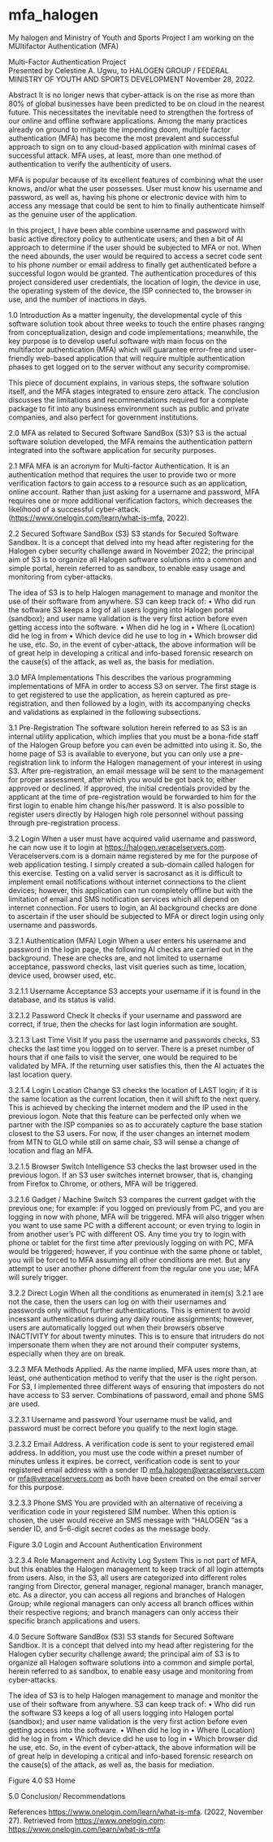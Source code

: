 # mfa_halogen
 My halogen and Ministry of Youth and Sports Project
I am working on the MUltifactor Authentication (MFA)


 Multi-Factor Authentication Project  
Presented by Celestine A. Ugwu, to
HALOGEN GROUP / FEDERAL MINISTRY OF YOUTH AND SPORTS DEVELOPMENT
November 28, 2022.

Abstract
It is no longer news that cyber-attack is on the rise as more than 80% of global businesses have been predicted to be on cloud in the nearest future. This necessitates the inevitable need to strengthen the fortress of our online and offline software applications. Among the many practices already on ground to mitigate the impending doom, multiple factor authentication (MFA) has become the most prevalent and successful approach to sign on to any cloud-based application with minimal cases of successful attack. MFA uses, at least, more than one method of authentication to verify the authenticity of users. 

MFA is popular because of its excellent features of combining what the user knows, and/or what the user possesses. User must know his username and password, as well as, having his phone or electronic device with him to access any message that could be sent to him to finally authenticate himself as the genuine user of the application. 

In this project, I have been able combine username and password with basic active directory policy to authenticate users; and then a bit of AI approach to determine if the user should be subjected to MFA or not. When the need abounds, the user would be required to access a secret code sent to his phone number or email address to finally get authenticated before a successful logon would be granted.
The authentication procedures of this project considered user credentials, the location of login, the device in use, the operating system of the device, the ISP connected to, the browser in use, and the number of inactions in days.
 

1.0	Introduction
As a matter ingenuity, the developmental cycle of this software solution took about three weeks to touch the entire phases ranging from conceptualization, design and code implementations; meanwhile, the key purpose is to develop useful software with main focus on the multifactor authentication (MFA) which will guarantee error-free and user-friendly web-based application that will require multiple authentication phases to get logged on to the server without any security compromise. 

This piece of document explains, in various steps, the software solution itself, and the MFA stages integrated to ensure zero attack. The conclusion discusses the limitations and recommendations required for a complete package to fit into any business environment such as public and private companies, and also perfect for government institutions.

2.0	MFA as related to Secured Software SandBox (S3)?
S3 is the actual software solution developed, the MFA remains the authentication pattern integrated into the software application for security purposes.

2.1	MFA
MFA is an acronym for Multi-factor Authentication. It is an authentication method that requires the user to provide two or more verification factors to gain access to a resource such as an application, online account. Rather than just asking for a username and password, MFA requires one or more additional verification factors, which decreases the likelihood of a successful cyber-attack. (https://www.onelogin.com/learn/what-is-mfa, 2022).

2.2	Secured Software SandBox (S3)
S3 stands for Secured Software Sandbox. It is a concept that delved into my head after registering for the Halogen cyber security challenge award in November 2022; the principal aim of S3 is to organize all Halogen software solutions into a common and simple portal, herein referred to as sandbox, to enable easy usage and monitoring from cyber-attacks.

The idea of S3 is to help Halogen management to manage and monitor the use of their software from anywhere. S3 can keep track of:
•	Who did run the software
S3 keeps a log of all users logging into Halogen portal (sandbox); and user name validation is the very first action before even getting access into the software.
•	When did he log in
•	Where (Location) did he log in from
•	Which device did he use to log in
•	Which browser did he use, etc.
So, in the event of cyber-attack, the above information will be of great help in developing a critical and info-based forensic research on the cause(s) of the attack, as well as, the basis for mediation.

3.0	MFA Implementations
This describes the various programming implementations of MFA in order to access S3 on server. The first stage is to get registered to use the application, as herein captured as pre-registration, and then followed by a login, with its accompanying checks and validations as explained in the following subsections.

3.1	Pre-Registration
The software solution herein referred to as S3 is an internal utility application, which implies that you must be a bona-fide staff of the Halogen Group before you can even be admitted into using it. So, the home page of S3 is available to everyone, but you can only use a pre-registration link to inform the Halogen management of your interest in using S3. After pre-registration, an email message will be sent to the management for proper assessment, after which you would be got back to, either approved or declined. If approved, the initial credentials provided by the applicant at the time of pre-registration would be forwarded to him for the first login to enable him change his/her password. It is also possible to register users directly by Halogen high role personnel without passing through pre-registration process.

3.2	Login
When a user must have acquired valid username and password, he can now use it to login at https://halogen.veracelservers.com. Veracelservers.com is a domain name registered by me for the purpose of web application testing. I simply created a sub-domain called halogen for this exercise.
Testing on a valid server is sacrosanct as it is difficult to implement email notifications without internet connections to the client devices; however, this application can run completely offline but with the limitation of email and SMS notification services which all depend on internet connection. For users to login, an AI background checks are done to ascertain if the user should be subjected to MFA or direct login using only username and passwords.

3.2.1	Authentication (MFA) Login
When a user enters his username and password in the login page, the following AI checks are carried out in the background. These are checks are, and not limited to username acceptance, password checks, last visit queries such as time, location, device used, browser used, etc.

3.2.1.1	Username Acceptance
S3 accepts your username if it is found in the database, and its status is valid.

3.2.1.2	Password Check
It checks if your username and password are correct, if true, then the checks for last login information are sought.

3.2.1.3	Last Time Visit
If you pass the username and passwords checks, S3 checks the last time you logged on to server. There is a preset number of hours that if one fails to visit the server, one would be required to be validated by MFA.  If the returning user satisfies this, then the AI actuates the last location query. 

3.2.1.4	Login Location Change
S3 checks the location of LAST login; if it is the same location as the current location, then it will shift to the next query. This is achieved by checking the internet modem and the IP used in the previous logon. Note that this feature can be perfected only when we partner with the ISP companies so as to accurately capture the base station closest to the S3 users. For now, if the user changes an internet modem from MTN to GLO while still on same chair, S3 will sense a change of location and flag an MFA.

3.2.1.5	Browser Switch Intelligence
S3 checks the last browser used in the previous logon. If an S3 user switches internet browser, that is, changing from Firefox to Chrome, or others, MFA will be triggered.

3.2.1.6	Gadget / Machine Switch 
S3 compares the current gadget with the previous one; for example: if you logged on previously from PC, and you are logging in now with phone, MFA will be triggered. MFA will also trigger when you want to use same PC with a different account; or even trying to login in from another user’s PC with different OS. Any time you try to login with phone or tablet for the first time after previously logging on with PC, MFA would be triggered; however, if you continue with the same phone or tablet, you will be forced to MFA assuming all other conditions are met. But any attempt to user another phone different from the regular one you use; MFA will surely trigger.

3.2.2	Direct Login
When all the conditions as enumerated in item(s) 3.2.1 are not the case, then the users can log on with their usernames and passwords only without further authentications. This is eminent to avoid incessant authentications during any daily routine assignments; however, users are automatically logged out when their browsers observe INACTIVITY for about twenty minutes. This is to ensure that intruders do not impersonate them when they are not around their computer systems, especially when they are on break.

3.2.3	MFA Methods Applied.
As the name implied, MFA uses more than, at least, one authentication method to verify that the user is the right person. 
For S3, I implemented three different ways of ensuring that imposters do not have access to S3 server. Combinations of password, email and phone SMS are used.

3.2.3.1	Username and password 
Your username must be valid, and password must be correct before you qualify to the next login stage.

3.2.3.2	Email Address. 
A verification code is sent to your registered email address. In addition, you must use the code within a preset number of minutes unless it expires.
 be correct, verification code is sent to your registered email address with a sender ID mfa.halogen@veracelservers.com or  mfa@veracelservers.com as both have been created on the email server for this purpose.

3.2.3.3	Phone SMS
You are provided with an alternative of receiving a verification code in your registered SIM number. When this option is chosen, the user would receive an SMS message with “HALOGEN “as a sender ID, and 5–6-digit secret codes as the message body.
   
Figure 3.0 Login and Account Authentication Environment

3.2.3.4	Role Management and Activity Log System
This is not part of MFA, but this enables the Halogen management to keep track of all login attempts from users. Also, in the S3, all users are categorized into different roles ranging from Director, general manager, regional manager, branch manager, etc. As a director, you can access all regions and branches of Halogen Group; while regional managers can only access all branch offices within their respective regions; and branch managers can only access their specific branch applications and users.
 
4.0	Secure Software SandBox (S3)
S3 stands for Secured Software Sandbox. It is a concept that delved into my head after registering for the Halogen cyber security challenge award; the principal aim of S3 is to organize all Halogen software solutions into a common and simple portal, herein referred to as sandbox, to enable easy usage and monitoring from cyber-attacks.

The idea of S3 is to help Halogen management to manage and monitor the use of their software from anywhere. S3 can keep track of:
•	Who did run the software
S3 keeps a log of all users logging into Halogen portal (sandbox); and user name validation is the very first action before even getting access into the software.
•	When did he log in
•	Where (Location) did he log in from
•	Which device did he use to log in
•	Which browser did he use, etc.
So, in the event of cyber-attack, the above information will be of great help in developing a critical and info-based forensic research on the cause(s) of the attack, as well as, the basis for mediation.
 
Figure 4.0 S3 Home

5.0	Conclusion/ Recommendations

References
https://www.onelogin.com/learn/what-is-mfa. (2022, November 27). Retrieved from https://www.onelogin.com: https://www.onelogin.com/learn/what-is-mfa

